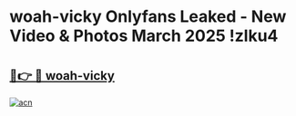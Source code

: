 # woah-vicky Onlyfans Leaked - New Video & Photos March 2025 !zlku4

# <h2><a href="https://uy3i15.iuczelnia.edu.pl?title=woah-vicky&ref=zlku4">🔗👉 🔴 woah-vicky</a></h2>

[![acn](https://github.com/user-attachments/assets/0f9c940e-d8b0-45ae-aac7-cd30a18b3e1c)](https://uy3i15.iuczelnia.edu.pl?title=woah-vicky&ref=zlku4)

